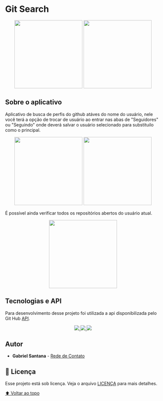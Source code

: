 # Git Search



<div  align ="center"> <img width="220px" heigth="360px" src ="https://user-images.githubusercontent.com/57021668/127783188-5c0478af-fe5a-4b73-81ba-e44109d18491.jpeg">
        <img width="220px" heigth="360px" src ="https://user-images.githubusercontent.com/57021668/127783230-f7c50762-0886-45b0-a5fc-ca1296a12b49.jpeg">
</div>


## Sobre o aplicativo

Aplicativo de busca de perfis do github atáves do nome do usuário, nele você terá 
a opção de trocar de usuário ao entrar nas abas de "Seguidores" ou "Seguindo" onde
deverá salvar o usuário selecionado para substituilo como o principal.
    
<div  align ="center"> 
         <img width="220px" heigth="360px" src ="https://user-images.githubusercontent.com/57021668/127783261-150d22d3-46c4-40fe-9349-5ec09194a73f.jpeg">
         <img width="220px" heigth="360px" src ="https://user-images.githubusercontent.com/57021668/127783312-559399b1-f398-49d3-9574-02cb1cc3375d.jpeg">
</div>

É possível ainda verificar todos os repositórios abertos do usuário atual.
<div  align ="center"> 
         <img width="220px" heigth="360px" src ="https://user-images.githubusercontent.com/57021668/127783372-2cb5f410-51e2-462c-840e-70678b634aa3.jpeg">


</div>


## Tecnologias e API

Para desenvolvimento desse projeto foi utilizada a api disponibilizada pelo Git Hub [API](https://docs.github.com/en/rest).
<p align="center">

<a href="https://docs.expo.dev/index.html">
    <img  src="https://img.shields.io/badge/expo-42.0.0-blue">
</a>
<a href="https://reactnative.dev">
    <img  src="https://img.shields.io/badge/react--native-0.63.2-blue">
</a>
<a href="https://reactnavigation.org/docs/getting-started">
    <img  src="https://img.shields.io/badge/reacr--navigation-v5-green">
</a>
</p>



## Autor

* **Gabriel Santana** - [Rede de Contato](https://www.linkedin.com/in/gabriel-carvalho-1821741b1/)

## 📝 Licença

Esse projeto está sob licença. Veja o arquivo [LICENÇA](LICENSE.md) para mais detalhes.


[⬆ Voltar ao topo](#git-search)<br>
